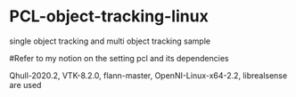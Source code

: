 # PCL-object-tracking-linux
single object tracking and multi object tracking sample


#Refer to my notion on the setting pcl and its dependencies

Qhull-2020.2, VTK-8.2.0, flann-master, OpenNI-Linux-x64-2.2, librealsense are used
